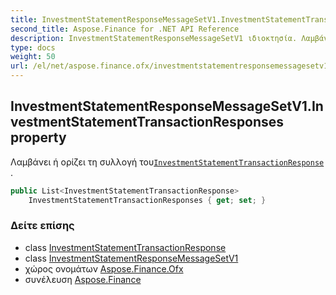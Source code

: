 ```yaml
---
title: InvestmentStatementResponseMessageSetV1.InvestmentStatementTransactionResponses
second_title: Aspose.Finance for .NET API Reference
description: InvestmentStatementResponseMessageSetV1 ιδιοκτησία. Λαμβάνει ή ορίζει τη συλλογή τουInvestmentStatementTransactionResponse .
type: docs
weight: 50
url: /el/net/aspose.finance.ofx/investmentstatementresponsemessagesetv1/investmentstatementtransactionresponses/
---
```

## InvestmentStatementResponseMessageSetV1.InvestmentStatementTransactionResponses property

Λαμβάνει ή ορίζει τη συλλογή του[`InvestmentStatementTransactionResponse`](../../../aspose.finance.ofx.investment/investmentstatementtransactionresponse/) .

```csharp
public List<InvestmentStatementTransactionResponse> 
    InvestmentStatementTransactionResponses { get; set; }
```

### Δείτε επίσης

* class [InvestmentStatementTransactionResponse](../../../aspose.finance.ofx.investment/investmentstatementtransactionresponse/)
* class [InvestmentStatementResponseMessageSetV1](../)
* χώρος ονομάτων [Aspose.Finance.Ofx](../../investmentstatementresponsemessagesetv1/)
* συνέλευση [Aspose.Finance](../../../)


